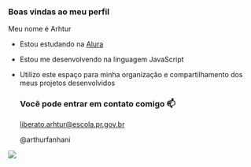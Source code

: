 ### Boas vindas ao meu perfil

Meu nome é Arhtur

- Estou estudando na [Alura](https://www.alura.com.br)
- Estou me desenvolvendo na linguagem JavaScript
- Utilizo este espaço para minha organizaçâo e compartilhamento dos meus projetos desenvolvidos

  ### Você pode entrar em contato comigo 📫

  liberato.arhtur@escola.pr.gov.br
  
  @arthurfanhani

![](https://media1.tenor.com/m/kJlryEpCivsAAAAd/neymar-jr-philippe-coutinho.gif)
